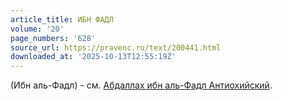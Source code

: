 ```yaml
---
article_title: ИБН ФАДЛ
volume: '20'
page_numbers: '628'
source_url: https://pravenc.ru/text/200441.html
downloaded_at: '2025-10-13T12:55:19Z'
---
```


(Ибн аль-Фадл) - см. [Абдаллах ибн аль-Фадл Антиохийский](<https://pravenc.ru/text/Абдаллах ибн аль-Фадл Антиохийский.html>).
